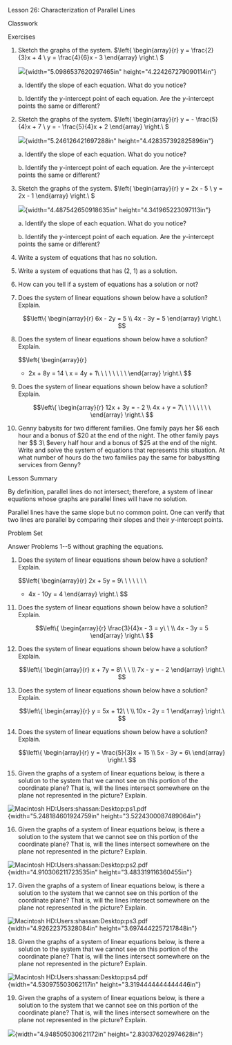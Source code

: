 Lesson 26: Characterization of Parallel Lines

Classwork

Exercises

1.  Sketch the graphs of the system. $\left\{ \begin{array}{r}
    y = \frac{2}{3}x + 4 \\
    y = \frac{4}{6}x - 3
    \end{array} \right.\ $

    ![](.\grade8lessonsmd\media/media/image1.png){width="5.0986537620297465in"
    height="4.224267279090114in"}

    a.  Identify the slope of each equation. What do you notice?

    b.  Identify the $y$-intercept point of each equation. Are the
        $y$-intercept points the same or different?

2.  Sketch the graphs of the system. $\left\{ \begin{array}{r}
    y = - \frac{5}{4}x + 7 \\
    y = - \frac{5}{4}x + 2
    \end{array} \right.\ $

    ![](.\grade8lessonsmd\media/media/image2.png){width="5.246126421697288in"
    height="4.428357392825896in"}

    a.  Identify the slope of each equation. What do you notice?

    b.  Identify the $y$-intercept point of each equation. Are the
        $y$-intercept points the same or different?

3.  Sketch the graphs of the system. $\left\{ \begin{array}{r}
    y = 2x - 5 \\
    y = 2x - 1
    \end{array} \right.\ $

    ![](.\grade8lessonsmd\media/media/image3.png){width="4.487542650918635in"
    height="4.341965223097113in"}

    a.  Identify the slope of each equation. What do you notice?

    b.  Identify the $y$-intercept point of each equation. Are the
        $y$-intercept points the same or different?

4.  Write a system of equations that has no solution.

5.  Write a system of equations that has $(2,\ 1)$ as a solution.

6.  How can you tell if a system of equations has a solution or not?

7.  Does the system of linear equations shown below have a solution?
    Explain.

    $$\left\{ \begin{array}{r}
    6x - 2y = 5 \\
    4x - 3y = 5
    \end{array} \right.\ $$

8.  Does the system of linear equations shown below have a solution?
    Explain.

    $$\left\{ \begin{array}{r}
     - 2x + 8y = 14 \\
    x = 4y + 1\ \ \ \ \ \ \ \ 
    \end{array} \right.\ $$

9.  Does the system of linear equations shown below have a solution?
    Explain.

    $$\left\{ \begin{array}{r}
    12x + 3y = - 2 \\
    4x + y = 7\ \ \ \ \ \ \ \ 
    \end{array} \right.\ $$

10. Genny babysits for two different families. One family pays her
    $\$ 6$ each hour and a bonus of $\$ 20$ at the end of the night. The
    other family pays her $\$ 3\ $every half hour and a bonus of $\$ 25$
    at the end of the night. Write and solve the system of equations
    that represents this situation. At what number of hours do the two
    families pay the same for babysitting services from Genny?

Lesson Summary

By definition, parallel lines do not intersect; therefore, a system of
linear equations whose graphs are parallel lines will have no solution.

Parallel lines have the same slope but no common point. One can verify
that two lines are parallel by comparing their slopes and their
$y$-intercept points.

Problem Set

Answer Problems 1--5 without graphing the equations.

1.  Does the system of linear equations shown below have a solution?
    Explain.

    $$\left\{ \begin{array}{r}
    2x + 5y = 9\ \ \ \ \ \  \\
     - 4x - 10y = 4
    \end{array} \right.\ $$

<!-- -->

11. Does the system of linear equations shown below have a solution?
    Explain.

    $$\left\{ \begin{array}{r}
    \frac{3}{4}x - 3 = y\ \  \\
    4x - 3y = 5
    \end{array} \right.\ $$

12. Does the system of linear equations shown below have a solution?
    Explain.

    $$\left\{ \begin{array}{r}
    x + 7y = 8\ \ \  \\
    7x - y = - 2
    \end{array} \right.\ $$

13. Does the system of linear equations shown below have a solution?
    Explain.

    $$\left\{ \begin{array}{r}
    y = 5x + 12\ \  \\
    10x - 2y = 1
    \end{array} \right.\ $$

14. Does the system of linear equations shown below have a solution?
    Explain.

    $$\left\{ \begin{array}{r}
    y = \frac{5}{3}x + 15 \\
    5x - 3y = 6\ 
    \end{array} \right.\ $$

15. Given the graphs of a system of linear equations below, is there a
    solution to the system that we cannot see on this portion of the
    coordinate plane? That is, will the lines intersect somewhere on the
    plane not represented in the picture? Explain.

![Macintosh
HD:Users:shassan:Desktop:ps1.pdf](.\grade8lessonsmd\media/media/image4.emf){width="5.248184601924759in"
height="3.5224300087489064in"}

16. Given the graphs of a system of linear equations below, is there a
    solution to the system that we cannot see on this portion of the
    coordinate plane? That is, will the lines intersect somewhere on the
    plane not represented in the picture? Explain.

![Macintosh
HD:Users:shassan:Desktop:ps2.pdf](.\grade8lessonsmd\media/media/image5.emf){width="4.910306211723535in"
height="3.483319116360455in"}

17. Given the graphs of a system of linear equations below, is there a
    solution to the system that we cannot see on this portion of the
    coordinate plane? That is, will the lines intersect somewhere on the
    plane not represented in the picture? Explain.

![Macintosh
HD:Users:shassan:Desktop:ps3.pdf](.\grade8lessonsmd\media/media/image6.emf){width="4.92622375328084in"
height="3.6974442257217848in"}

18. Given the graphs of a system of linear equations below, is there a
    solution to the system that we cannot see on this portion of the
    coordinate plane? That is, will the lines intersect somewhere on the
    plane not represented in the picture? Explain.

![Macintosh
HD:Users:shassan:Desktop:ps4.pdf](.\grade8lessonsmd\media/media/image7.emf){width="4.530975503062117in"
height="3.3194444444444446in"}

19. Given the graphs of a system of linear equations below, is there a
    solution to the system that we cannot see on this portion of the
    coordinate plane? That is, will the lines intersect somewhere on the
    plane not represented in the picture? Explain.

![](.\grade8lessonsmd\media/media/image8.png){width="4.948505030621172in"
height="2.830376202974628in"}
